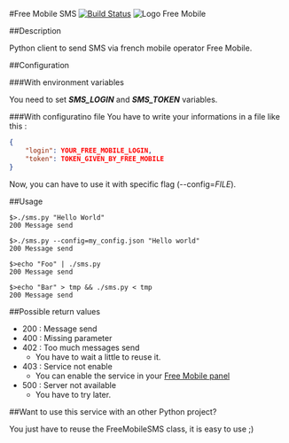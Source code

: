 #Free Mobile SMS
[![Build Status](https://travis-ci.org/hug33k/FreeMobileSMS.svg?branch=master)](https://travis-ci.org/hug33k/FreeMobileSMS)
![Logo Free Mobile](http://www.universfreebox.com/UserFiles/image/freemobile(1).png)

##Description

Python client to send SMS via french mobile operator Free Mobile.

##Configuration

###With environment variables

You need to set ___SMS_LOGIN___ and ___SMS_TOKEN___ variables.

###With configuratino file
You have to write your informations in a file like this :
````json
{
    "login": YOUR_FREE_MOBILE_LOGIN,
    "token": TOKEN_GIVEN_BY_FREE_MOBILE
}
````

Now, you can have to use it with specific flag (--config=_FILE_).

##Usage

````shell
$>./sms.py "Hello World"
200 Message send

$>./sms.py --config=my_config.json "Hello world"
200 Message send

$>echo "Foo" | ./sms.py
200 Message send

$>echo "Bar" > tmp && ./sms.py < tmp
200 Message send
````

##Possible return values

* 200 : Message send
* 400 : Missing parameter
* 402 : Too much messages send
    * You have to wait a little to reuse it.
* 403 : Service not enable
    * You can enable the service in your [Free Mobile panel](https://mobile.free.fr/moncompte/)
* 500 : Server not available
    * You have to try later.

##Want to use this service with an other Python project?

You just have to reuse the FreeMobileSMS class, it is easy to use ;)
